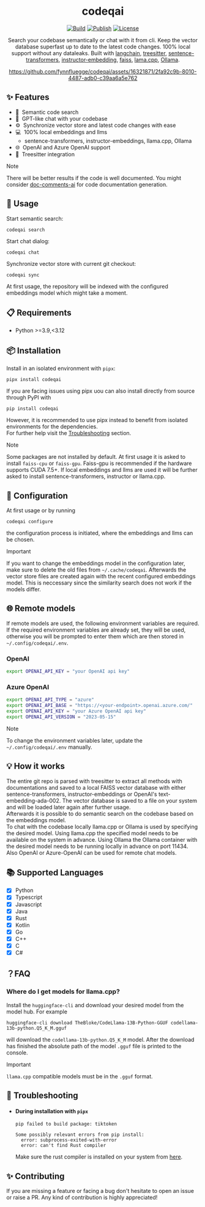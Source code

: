 <div align="center">

# codeqai

[![Build](https://github.com/fynnfluegge/codeqai/actions/workflows/build.yaml/badge.svg)](https://github.com/fynnfluegge/codeqai/actions/workflows/build.yaml)
[![Publish](https://github.com/fynnfluegge/codeqai/actions/workflows/publish.yaml/badge.svg)](https://github.com/fynnfluegge/codeqai/actions/workflows/publish.yaml)
[![License](https://img.shields.io/badge/License-Apache%202.0-green.svg)](https://opensource.org/licenses/Apache-2.0)

</div>

<div align="center">

Search your codebase semantically or chat with it from cli. Keep the vector database superfast up to date to the latest code changes.
100% local support without any dataleaks.
Built with [langchain](https://github.com/langchain-ai/langchain), [treesitter](https://github.com/tree-sitter/tree-sitter), [sentence-transformers](https://github.com/UKPLab/sentence-transformers), [instructor-embedding](https://github.com/xlang-ai/instructor-embedding),
[faiss](https://github.com/facebookresearch/faiss), [lama.cpp](https://github.com/ggerganov/llama.cpp), [Ollama](https://github.com/jmorganca/ollama).


https://github.com/fynnfluegge/codeqai/assets/16321871/2fa92c9b-8010-4487-adb0-c39aa6a5e762


</div>

## ✨ Features

- 🔎 &nbsp;Semantic code search
- 💬 &nbsp;GPT-like chat with your codebase
- ⚙️ &nbsp;Synchronize vector store and latest code changes with ease
- 💻 &nbsp;100% local embeddings and llms
  - sentence-transformers, instructor-embeddings, llama.cpp, Ollama
- 🌐 &nbsp;OpenAI and Azure OpenAI support
- 🌳 &nbsp;Treesitter integration

> [!NOTE]  
> There will be better results if the code is well documented. You might consider [doc-comments-ai](https://github.com/fynnfluegge/doc-comments.ai) for code documentation generation.

## 🚀 Usage

Start semantic search:

```
codeqai search
```

Start chat dialog:

```
codeqai chat
```
Synchronize vector store with current git checkout:

```
codeqai sync
```

At first usage, the repository will be indexed with the configured embeddings model which might take a moment.

## 📋 Requirements

- Python >=3.9,<3.12

## 📦 Installation
Install in an isolated environment with `pipx`:
```
pipx install codeqai
```
If you are facing issues using pipx uou can also install directly from source through PyPI with
```
pip install codeqai
```
However, it is recommended to use pipx instead to benefit from isolated environments for the dependencies.  
For further help visit the [Troubleshooting](https://github.com/fynnfluegge/codeqai?tab=readme-ov-file#-troubleshooting) section.

> [!NOTE]  
> Some packages are not installed by default. At first usage it is asked to install `faiss-cpu` or `faiss-gpu`. Faiss-gpu is recommended if the hardware supports CUDA 7.5+.
> If local embeddings and llms are used it will be further asked to install sentence-transformers, instructor or llama.cpp.

## 🔧 Configuration

At first usage or by running

```
codeqai configure
```

the configuration process is initiated, where the embeddings and llms can be chosen.

> [!IMPORTANT]  
> If you want to change the embeddings model in the configuration later, make sure to delete the old files from `~/.cache/codeqai`.
> Afterwards the vector store files are created again with the recent configured embeddings model. This is neccessary since the similarity search does not work if the models differ.

## 🌐 Remote models

If remote models are used, the following environment variables are required.
If the required environment variables are already set, they will be used, otherwise you will be prompted to enter them which are then stored in `~/.config/codeqai/.env`.

### OpenAI

```bash
export OPENAI_API_KEY = "your OpenAI api key"
```

### Azure OpenAI

```bash
export OPENAI_API_TYPE = "azure"
export OPENAI_API_BASE = "https://<your-endpoint>.openai.azure.com/"
export OPENAI_API_KEY = "your Azure OpenAI api key"
export OPENAI_API_VERSION = "2023-05-15"
```

> [!NOTE]  
> To change the environment variables later, update the `~/.config/codeqai/.env` manually.

## 💡 How it works

The entire git repo is parsed with treesitter to extract all methods with documentations and saved to a local FAISS vector database with either sentence-transformers, instructor-embeddings or OpenAI's text-embedding-ada-002.
The vector database is saved to a file on your system and will be loaded later again after further usage.  
Afterwards it is possible to do semantic search on the codebase based on the embeddings model.  
To chat with the codebase locally llama.cpp or Ollama is used by specifying the desired model.
Using llama.cpp the specified model needs to be available on the system in advance.
Using Ollama the Ollama container with the desired model needs to be running locally in advance on port 11434.
Also OpenAI or Azure-OpenAI can be used for remote chat models.

## 📚 Supported Languages

- [x] Python
- [x] Typescript
- [x] Javascript
- [x] Java
- [x] Rust
- [x] Kotlin
- [x] Go
- [x] C++
- [x] C
- [x] C#

## ？FAQ

### Where do I get models for llama.cpp?

Install the `huggingface-cli` and download your desired model from the model hub.
For example

```
huggingface-cli download TheBloke/CodeLlama-13B-Python-GGUF codellama-13b-python.Q5_K_M.gguf
```

will download the `codellama-13b-python.Q5_K_M` model. After the download has finished the absolute path of the model `.gguf` file is printed to the console.

> [!IMPORTANT]  
> `llama.cpp` compatible models must be in the `.gguf` format.

## 🛟 Troubleshooting
- #### During installation with `pipx`
  ```
  pip failed to build package: tiktoken

  Some possibly relevant errors from pip install:
    error: subprocess-exited-with-error
    error: can't find Rust compiler
  ```
  Make sure the rust compiler is installed on your system from [here](https://www.rust-lang.org/tools/install).

## ✨ Contributing

If you are missing a feature or facing a bug don't hesitate to open an issue or raise a PR.
Any kind of contribution is highly appreciated!
